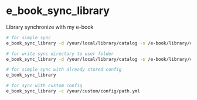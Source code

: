 # e_book_sync_library
Library synchronize with my e-book

```bash
# for simple sync
e_book_sync_library -d /your/local/library/catalog -s /e-book/library/catalog

# for write sync directory to user folder
e_book_sync_library -d /your/local/library/catalog -s /e-book/library/catalog -w

# for simple sync with already stored config
e_book_sync_library

# for sync with custom config
e_book_sync_library -c /your/custom/config/path.yml
```
